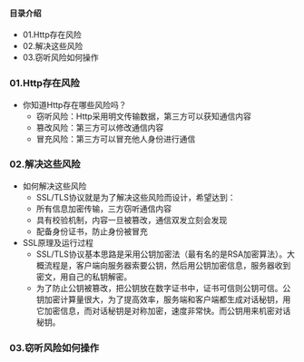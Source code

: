 #### 目录介绍
- 01.Http存在风险
- 02.解决这些风险
- 03.窃听风险如何操作



### 01.Http存在风险
- 你知道Http存在哪些风险吗？
    - 窃听风险：Http采用明文传输数据，第三方可以获知通信内容
    - 篡改风险：第三方可以修改通信内容
    - 冒充风险：第三方可以冒充他人身份进行通信


### 02.解决这些风险
- 如何解决这些风险
    - SSL/TLS协议就是为了解决这些风险而设计，希望达到：
    - 所有信息加密传输，三方窃听通信内容
    - 具有校验机制，内容一旦被篡改，通信双发立刻会发现
    - 配备身份证书，防止身份被冒充
- SSL原理及运行过程
    - SSL/TLS协议基本思路是采用公钥加密法（最有名的是RSA加密算法）。大概流程是，客户端向服务器索要公钥，然后用公钥加密信息，服务器收到密文，用自己的私钥解密。
    - 为了防止公钥被篡改，把公钥放在数字证书中，证书可信则公钥可信。公钥加密计算量很大，为了提高效率，服务端和客户端都生成对话秘钥，用它加密信息，而对话秘钥是对称加密，速度非常快。而公钥用来机密对话秘钥。



### 03.窃听风险如何操作




